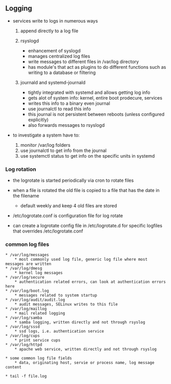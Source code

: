 ## Logging


* services write to logs in numerous ways
    1. append directly to a log file
    1. rsyslogd
        * enhancement of syslogd
        * manages centralized log files
        * write messages to different files in /var/log directory
        * has module's that act as plugins to do different functions such as writing to a database or filtering 
        
    1. journald and systemd-journald
        * tightly integrated with systemd and allows getting log info
        * gets alot of system info: kernel, entire boot prodecure, services
        * writes this info to a binary even journal
        * use journalctl to read this info
        * this journal is not persistent between reboots (unless configured explicitly)
        * also forwards messages to rsyslogd


* to investigate a system have to:
    1. monitor /var/log folders
    1. use journalctl to get info from the journal
    1. use systemctl status <unit> to get info on the specific units in systemd


### Log rotation


* the logrotate is started periodically via cron to rotate files
* when a file is rotated the old file is copied to a file that has the date in the filename
    * default weekly and keep 4 old files are stored

* /etc/logrotate.conf is configuration file for log rotate
* can create a logrotate config file in /etc/logrotate.d for specific logfiles that overrides /etc/logrotate.conf



### common log files
    * /var/log/messages
        * most commonly used log file, generic log file where most messages are written
    * /var/log/dmesg
        * kernel log messages
    * /var/log/secure
        * authentication related errors, can look at authentication errors here
    * /var/log/boot.log
        * messages related to system startup
    * /var/log/audit/audit.log
        * audit messages, SELinux writes to this file
    * /var/log/maillog
        * mail related logging
    * /var/log/samba
        * samba logging, written directly and not through rsyslog
    * /var/log/sssd
        * ssd logs, i.e. authentication service
    * /var/log/cups
        * print service cups
    * /var/log/httpd
        * apache web service, written directly and not through rsyslog

    * some common log file fields
        * data, originating host, servie or process name, log message content
    
    * tail -f file.log



